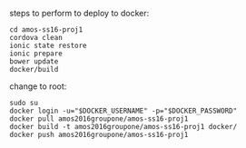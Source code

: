 steps to perform to deploy to docker:
```
cd amos-ss16-proj1
cordova clean
ionic state restore
ionic prepare
bower update
docker/build
```
change to root:
```
sudo su
docker login -u="$DOCKER_USERNAME" -p="$DOCKER_PASSWORD"
docker pull amos2016groupone/amos-ss16-proj1
docker build -t amos2016groupone/amos-ss16-proj1 docker/
docker push amos2016groupone/amos-ss16-proj1
```

